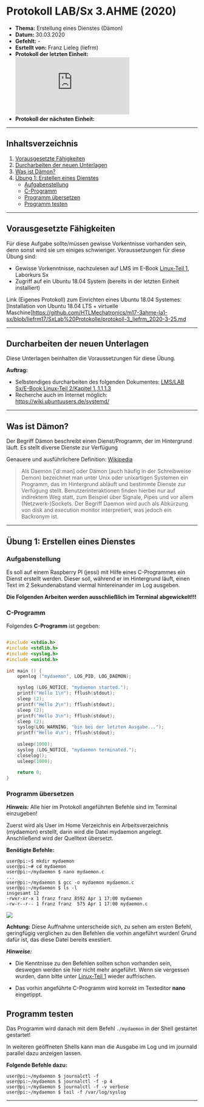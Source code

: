 # Protokoll LAB/Sx 3.AHME (2020)

* **Thema:** Erstellung eines Dienstes (Dämon) 
* **Datum:** 30.03.2020
* **Gefehlt:** -
* **Esrtellt von:** Franz Lieleg (liefrm)
* **Protokoll der letzten Einheit:**![3tes Protokol](https://github.com/HTLMechatronics/m17-3ahme-la1-sx/blob/liefrm17/SxLab%20Protokolle/protokoll-3_liefrm_2020-3-25.md)
* **Protokoll der nächsten Einheit:**

------------------------------------------------------------------------------------------------------------------------
## Inhaltsverzeichnis 

1) [Vorausgesetzte Fähigkeiten](#vorausgesetzte-fähigkeiten)
1) [Durcharbeiten der neuen Unterlagen](#durcharbeiten-der-neuen-unterlagen)
1) [Was ist Dämon?](#was-ist-dämon)
1) [Übung 1: Erstellen eines Dienstes](#übung-1-erstellen-eines-dienstes)
   * [Aufgabenstellung](#aufgabenstellung)
   * [C-Programm](#c-programm)
   * [Programm übersetzen](#programm-übersetzen)
   * [Programm testen](#programm-testen)

------------------------------------------------------------------------------------------------------------------------------
## Vorausgesetzte Fähigkeiten

Für diese Aufgabe sollte/müssen gewisse Vorkentnisse vorhanden sein, denn sonst wird sie um einiges schwieriger.
Voraussetzungen für diese Übung sind: 
 * Gewisse Vorkenntnisse, nachzulesen auf LMS im E-Book [Linux-Teil 1](https://lms.at/dotlrn/classes/informatik/610437.3AHME_LA1SX.19_20/xolrn/7BF1B31508DF3.symlink?resource_id=0-385942208&m=view#154334970), Laborkurs Sx
 * Zugriff auf ein Ubuntu 18.04 System (bereits in der letzten Einheit installiert)
 
Link (Eigenes Protokoll) zum Einrichten eines Ubuntu 18.04 Systemes:[Installation von Ubuntu 18.04 LTS + virtuelle Maschine]https://github.com/HTLMechatronics/m17-3ahme-la1-sx/blob/liefrm17/SxLab%20Protokolle/protokoll-3_liefrm_2020-3-25.md

------------------------------------------------------------------------------------------------------------------------------------
## Durcharbeiten der neuen Unterlagen

Diese Unterlagen beinhalten die Voraussetzungen für diese Übung.

**Auftrag:** 
  * Selbstendiges durcharbeiten des folgenden Dokumentes: [LMS/LAB Sx/E-Book Linux-Teil 2/Kapitel 1.,1.1,1.3](https://lms.at/dotlrn/classes/informatik/610437.3AHME_LA1SX.19_20/xolrn/9F2714A93B69A.symlink?resource_id=0-420357452&m=view#155470713)
  * Recherche auch im Internet möglich: https://wiki.ubuntuusers.de/systemd/
  
---------------------------------------------------------------------------------------------------------------------------------------
## Was ist Dämon?

Der Begriff Dämon beschreibt einen Dienst/Programm, der im Hintergrund läuft. Es stellt diverse Dienste zur Verfügung

Genauere und ausführlichere Definition: [Wikipedia](https://de.wikipedia.org/wiki/Daemon)

>Als Daemon [ˈdiːmən] oder Dämon (auch häufig in der Schreibweise Demon) bezeichnet man unter Unix oder unixartigen Systemen ein Programm, das im Hintergrund abläuft und bestimmte Dienste zur Verfügung stellt. Benutzerinteraktionen finden hierbei nur auf indirektem Weg statt, zum Beispiel über Signale, Pipes und vor allem (Netzwerk-)Sockets. Der Begriff Daemon wird auch als Abkürzung von disk and execution monitor interpretiert, was jedoch ein Backronym ist.

----------------------------------------------------------------------------------------------------------------------------------------
## Übung 1: Erstellen eines Dienstes

### Aufgabenstellung

Es soll auf einem Raspberry PI (jessi) mit Hilfe eines C-Programmes ein Dienst erstellt werden. Dieser soll, während er im Hintergrund läuft, einen Text im 2 Sekundenabstand viermal hintereinander im Log ausgeben. 

**Die Folgenden Arbeiten werden ausschließlich im Terminal abgewickelt!!!**

### C-Programm

Folgendes **C-Programm** ist gegeben:

```C  

#include <stdio.h>    
#include <stdlib.h>   
#include <syslog.h>   
#include <unistd.h>   
    
int main () {   
    openlog ("mydaemon", LOG_PID, LOG_DAEMON);    

    syslog (LOG_NOTICE, "mydaemon started.");   
    printf("Hello 1\n"); fflush(stdout);    
    sleep (2);    
    printf("Hello 2\n"); fflush(stdout);    
    sleep (2);    
    printf("Hello 3\n"); fflush(stdout);    
    sleep (2);    
    syslog(LOG_WARNING, "bin bei der letzten Ausgabe...");    
    printf("Hello 4\n"); fflush(stdout);    
    
    usleep(1000);   
    syslog (LOG_NOTICE, "mydaemon terminated.");    
    closelog();   
    usleep(1000);   
    
    return 0;   
}   

```
### Programm übersetzen

***Hinweis:*** Alle hier im Protokoll angeführten Befehle sind im Terminal einzugeben!

Zuerst wird als User im Home Verzeichnis ein Arbeitsverzeichnis (mydaemon) erstellt, darin wird die Datei mydaemon angelegt. Anschließend wird der Quelltext übersetzt.

**Benötigte Befehle:**

```
user@pi:~$ mkdir mydaemon
user@pi:~# cd mydaemon
user@pi:~/mydaemon $ nano mydaemon.c
...
user@pi:~/mydaemon $ gcc -o mydaemon mydaemon.c
user@pi:~/mydaemon $ ls -l
insgesamt 12
-rwxr-xr-x 1 franz franz 8592 Apr 1 17:00 mydaemon
-rw-r--r-- 1 franz franz  575 Apr 1 17:00 mydaemon.c
```

![](https://media.discordapp.net/attachments/691664570208616518/695325691142733875/unknown.png)

**Achtung:** Diese Auffnahme unterscheide sich, zu sehen am ersten Befehl, geringfügig verglichen zu den Befehlen die vorhin angeführt wurden! Grund dafür ist, das diese Datei bereits exestiert.

***Hinweise:*** 

* Die Kenntnisse zu den Befehlen sollten schon vorhanden sein, deswegen werden sie hier nicht mehr angeführt. Wenn sie vergessen    wurden, dann bitte unter [Linux-Teil 1](https://lms.at/dotlrn/classes/informatik/610437.3AHME_LA1SX.19_20/xolrn/7BF1B31508DF3.symlink?resource_id=0-385942208&m=view#154334970) wieder auffrischen.
    
* Das vorhin angeführte C-Programm wird korrekt im Texteditor **nano** eingetippt.

## Programm testen

Das Programm wird danach mit dem Befehl ```./mydaemon``` in der Shell gestartet gestartet!

In weiteren geöffneten Shells kann man die Ausgabe im Log und im journald parallel dazu anzeigen lassen.

**Folgende Befehle dazu:**
```
user@pi:~/mydaemon $ journalctl -f
user@pi:~/mydaemon $ journalctl -f -p 4
user@pi:~/mydaemon $ journalctl -f -v verbose
user@pi:~/mydaemon $ tail -f /var/log/syslog
```
------------------------------------------------------------------------------------------------------------------------------

